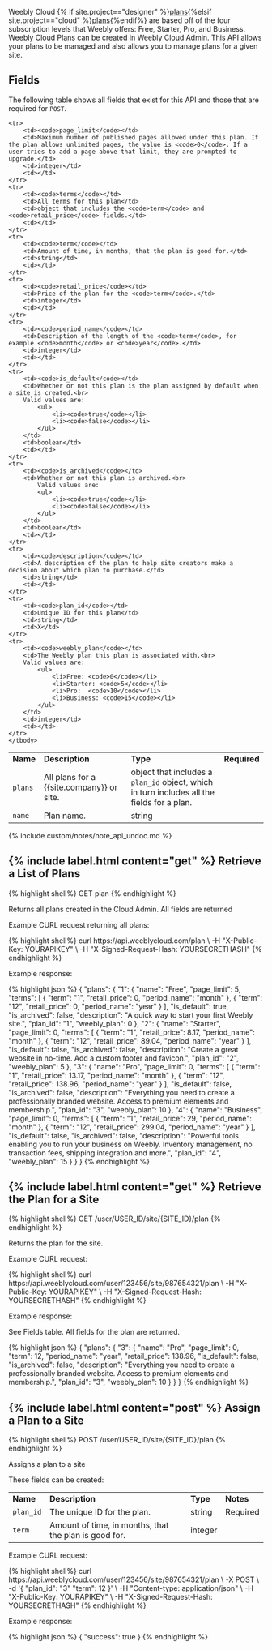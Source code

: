 Weebly Cloud {% if site.project=="designer" %}[plans](ds_gs_plans.html){%elsif site.project=="cloud" %}[plans](cl_gs_plans.html){%endif%} are based off of the four subscription levels that Weebly offers: Free, Starter, Pro, and Business. Weebly Cloud Plans can be created in Weebly Cloud Admin. This API allows your plans to be managed and also allows you to manage plans for a given site.

<h2>Fields</h2>

The following table shows all fields that exist for this API and those that are required for `POST`.
<table>
    <tbody>
    <tr>
        <td><strong>Name</strong></td>
        <td><strong>Description</strong></td>
        <td><strong>Type</strong></td>
        <td><strong>Required</strong></td>
    </tr>
    <tr>
        <td>​<code>plans</code></td>
        <td>All plans for a {{site.company}} or site.</td>
        <td>object that includes a <code>plan_id</code> object, which in turn includes all the fields for a plan.</td>
        <td></td>
    </tr>
    <tr>
        <td><code>name</code></td>
        <td>Plan name.​</td>
        <td>string</td>
        <td></td>
    </tr>

    <tr>
        <td><code>page_limit</code></td>
        <td>Maximum number of published pages allowed under this plan. If the plan allows unlimited pages, the value is <code>0</code>. If a user tries to add a page above that limit, they are prompted to upgrade.</td>
        <td>integer</td>
        <td></td>
    </tr>
    <tr>
        <td><code>terms</code></td>
        <td>All terms for this plan</td>
        <td>object that includes the <code>term</code> and <code>retail_price</code> fields.</td>
        <td></td>
    </tr>
    <tr>
        <td><code>term</code></td>
        <td>Amount of time, in months, that the plan is good for.</td>
        <td>string</td>
        <td></td>
    </tr>
    <tr>
        <td><code>retail_price</code></td>
        <td>Price of the plan for the <code>term</code>.</td>
        <td>integer</td>
        <td></td>
    </tr>
    <tr>
        <td><code>period_name</code></td>
        <td>Description of the length of the <code>term</code>, for example <code>month</code> or <code>year</code>.</td>
        <td>integer</td>
        <td></td>
    </tr>
    <tr>
        <td><code>is_default</code></td>
        <td>Whether or not this plan is the plan assigned by default when a site is created.<br>
        Valid values are:
            <ul>
                <li><code>true</code></li>
                <li><code>false</code></li>
            </ul>
        </td>
        <td>boolean</td>
        <td></td>
    </tr>
    <tr>
        <td><code>is_archived</code></td>
        <td>Whether or not this plan is archived.<br>
            Valid values are:
            <ul>
                <li><code>true</code></li>
                <li><code>false</code></li>
            </ul>
        </td>
        <td>boolean</td>
        <td></td>
    </tr>
    <tr>
        <td><code>description</code></td>
        <td>A description of the plan to help site creators make a decision about which plan to purchase.</td>
        <td>string</td>
        <td></td>
    </tr>
    <tr>
        <td><code>plan_id</code></td>
        <td>Unique ID for this plan</td>
        <td>string</td>
        <td>X</td>
    </tr>
    <tr>
        <td><code>weebly_plan</code></td>
        <td>The Weebly plan this plan is associated with.<br>
        Valid values are:
            <ul>
                <li>Free: <code>0</code></li>
                <li>Starter: <code>5</code></li>
                <li>Pro:  <code>10</code></li>
                <li>Business: <code>15</code></li>
            </ul>
        </td>
        <td>integer</td>
        <td></td>
    </tr>
    </tbody>
</table>
{% include custom/notes/note_api_undoc.md %}

<h2>{% include label.html content="get" %} Retrieve a List of Plans
</h2>

{% highlight shell%}
GET plan
{% endhighlight %}

Returns all plans created in the Cloud Admin. All fields are returned

<p class="codeTitle">Example CURL request returning all plans:</p>
{% highlight shell%}
curl https://api.weeblycloud.com/plan \
-H "X-Public-Key: YOURAPIKEY" \
-H "X-Signed-Request-Hash: YOURSECRETHASH"
{% endhighlight %}

<p class="codeTitle">Example response:</p>
{% highlight json %}
{
    "plans": {
        "1": {
            "name": "Free",
            "page_limit": 5,
            "terms": [
                {
                    "term": "1",
                    "retail_price": 0,
                    "period_name": "month"
                },
                {
                    "term": "12",
                    "retail_price": 0,
                    "period_name": "year"
                }
            ],
            "is_default": true,
            "is_archived": false,
            "description": "A quick way to start your first Weebly site.",
            "plan_id": "1",
            "weebly_plan": 0
        },
        "2": {
                "name": "Starter",
                "page_limit": 0,
                "terms": [
                    {
                        "term": "1",
                        "retail_price": 8.17,
                        "period_name": "month"
                    },
                    {
                        "term": "12",
                        "retail_price": 89.04,
                        "period_name": "year"
                    }
                ],
                "is_default": false,
                "is_archived": false,
                "description": "Create a great website in no-time. Add a custom footer and favicon.",
                "plan_id": "2",
                "weebly_plan": 5
        },
        "3": {
                "name": "Pro",
                "page_limit": 0,
                "terms": [
                    {
                        "term": "1",
                        "retail_price": 13.17,
                        "period_name": "month"
                    },
                    {
                        "term": "12",
                        "retail_price": 138.96,
                        "period_name": "year"
                    }
                ],
                "is_default": false,
                "is_archived": false,
                "description": "Everything you need to create a professionally branded website. Access to premium elements and membership.",
                "plan_id": "3",
                "weebly_plan": 10
        },
        "4": {
                "name": "Business",
                "page_limit": 0,
                "terms": [
                    {
                        "term": "1",
                        "retail_price": 29,
                        "period_name": "month"
                    },
                    {
                        "term": "12",
                        "retail_price": 299.04,
                        "period_name": "year"
                    }
                ],
                "is_default": false,
                "is_archived": false,
                "description": "Powerful tools enabling you to run your business on Weebly. Inventory management, no transaction fees, shipping integration and more.",
                "plan_id": "4",
                "weebly_plan": 15
        }
    }
}
{% endhighlight %}

<h2>{% include label.html content="get" %} Retrieve the Plan for a Site
</h2>
{% highlight shell%}
GET /user/USER_ID/site/{SITE_ID}/plan
{% endhighlight %}

Returns the plan for the site.

<p class="codeTitle">Example CURL request:</p>
{% highlight shell%}
curl https://api.weeblycloud.com/user/123456/site/987654321/plan \
-H "X-Public-Key: YOURAPIKEY" \
-H "X-Signed-Request-Hash: YOURSECRETHASH"
{% endhighlight %}

<p class="codeTitle">Example response:</p>
<p>See Fields table. All fields for the plan are returned.</p>
{% highlight json %}
{
    "plans": {
        "3": {
            "name": "Pro",
            "page_limit": 0,
            "term": 12,
            "period_name": "year",
            "retail_price": 138.96,
            "is_default": false,
            "is_archived": false,
            "description": "Everything you need to create a professionally branded website. Access to premium elements and membership.",
            "plan_id": "3",
            "weebly_plan": 10
        }
    }
}
{% endhighlight %}

<h2>{% include label.html content="post" %} Assign a Plan to a Site</h2>
{% highlight shell%}
POST /user/USER_ID/site/{SITE_ID}/plan
{% endhighlight %}

Assigns a plan to a site

These fields can be created:

<table>
    <tr>
        <td><strong>Name</strong></td>
        <td><strong>Description</strong></td>
        <td><strong>Type</strong></td>
        <td><strong>Notes</strong></td>
    </tr>
    <tr>
        <td><code>plan_id</code></td>
        <td>The unique ID for the plan.</td>
        <td>string</td>
        <td>Required</td>
    </tr>
    <tr>
        <td><code>term</code></td>
        <td>Amount of time, in months, that the plan is good for.</td>
        <td>integer</td>
        <td></td>
    </tr>
</table>

<p class="codeTitle">Example CURL request:</p>
{% highlight shell%}
curl https://api.weeblycloud.com/user/123456/site/987654321/plan \
-X POST \
-d '{
        "plan_id": "3"
        "term": 12
}' \
-H "Content-type: application/json" \
-H "X-Public-Key: YOURAPIKEY" \
-H "X-Signed-Request-Hash: YOURSECRETHASH"
{% endhighlight %}

<p class="codeTitle">Example response:</p>
{% highlight json %}
{
    "success": true
}
{% endhighlight %}
